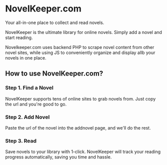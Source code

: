 # NovelKeeper.com
Your all-in-one place to collect and read novels.

NovelKeeper is the ultimate library for online novels. Simply add a novel and start reading.
 
Novelkeeper.com uses backend PHP to scrape novel content from other novel sites, while using JS to conveniently organize and display allb your novels in one place. 

## How to use NovelKeeper.com?
### Step 1. Find a Novel
NovelKeeper supports tens of online sites to grab novels from. Just copy the url and you're good to go.

### Step 2. Add Novel
Paste the url of the novel into the addnovel page, and we'll do the rest.

### Step 3. Read
Save novels to your library with 1-click. NovelKeeper will track your reading progress automatically, saving you time and hassle.
